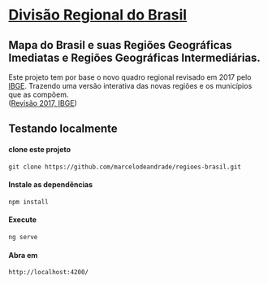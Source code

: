 # [Divisão Regional do Brasil](https://marcelodeandrade.github.io/regioes-brasil/)
## Mapa do Brasil e suas Regiões Geográficas Imediatas e Regiões Geográficas Intermediárias. 

Este projeto tem por base o novo quadro regional revisado em 2017 pelo [IBGE](http://www.ibge.gov.br). Trazendo uma versão interativa das novas regiões e os municípios que as compõem.  
([Revisão 2017, IBGE](http://www.ibge.gov.br/home/geociencias/geografia/default_div_int.shtm))

## Testando localmente
#### clone este projeto
`git clone https://github.com/marcelodeandrade/regioes-brasil.git`

#### Instale as dependências

`npm install`

#### Execute
`ng serve` 

#### Abra em

`http://localhost:4200/`

